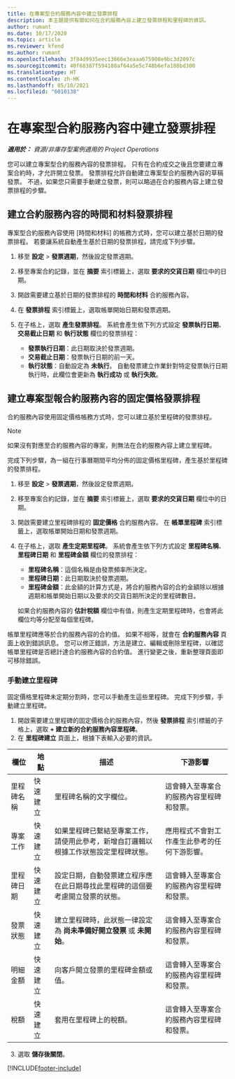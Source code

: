```yaml
---
title: 在專案型合約服務內容中建立發票排程
description: 本主題提供有關如何在合約服務內容上建立發票排程和里程碑的資訊。
author: rumant
ms.date: 10/17/2020
ms.topic: article
ms.reviewer: kfend
ms.author: rumant
ms.openlocfilehash: 3f84d9935eec13666e3eaaa675908e9bc3d2097c
ms.sourcegitcommit: 40f68387f594180af64a5e5c748b6efa188bd300
ms.translationtype: HT
ms.contentlocale: zh-HK
ms.lasthandoff: 05/10/2021
ms.locfileid: "6010138"
---
```

# <a name="create-an-invoice-schedule-on-a-project-based-contract-line"></a>在專案型合約服務內容中建立發票排程 

_**適用於：** 資源/非庫存型案例適用的 Project Operations_

您可以建立專案型合約服務內容的發票排程。 只有在合約成交之後且您要建立專案合約時，才允許開立發票。 發票排程允許自動建立專案型合約服務內容的草稿發票。 不過，如果您只需要手動建立發票，則可以略過在合約服務內容上建立發票排程的步驟。

## <a name="create-a-time-and-material-invoice-schedule-for-a-contract-line"></a>建立合約服務內容的時間和材料發票排程

專案型合約服務內容使用 [時間和材料] 的帳務方式時，您可以建立基於日期的發票排程。 若要讓系統自動產生基於日期的發票排程，請完成下列步驟。

1. 移至 **設定** > **發票週期**，然後設定發票週期。
2. 移至專案合約記錄，並在 **摘要** 索引標籤上，選取 **要求的交貨日期** 欄位中的日期。
3. 開啟需要建立基於日期的發票排程的 **時間和材料** 合約服務內容。 
4. 在 **發票排程** 索引標籤上，選取帳單開始日期和發票週期。
5. 在子格上，選取 **產生發票排程**。 系統會產生依下列方式設定 **發票執行日期**、**交易截止日期** 和 **執行狀態** 欄位的發票排程：

    - **發票執行日期**：此日期取決於發票週期。
    - **交易截止日期**：發票執行日期的前一天。
    - **執行狀態**：自動設定為 **未執行**。 自動發票建立作業針對特定發票執行日期執行時，此欄位會更新為 **執行成功** 或 **執行失敗**。

## <a name="create-a-fixed-price-invoice-schedule-for-a-contract-line"></a>建立專案型報合約服務內容的固定價格發票排程

合約服務內容使用固定價格帳務方式時，您可以建立基於里程碑的發票排程。 

> [!NOTE]
> 如果沒有對應至合約服務內容的專案，則無法在合約服務內容上建立里程碑。

完成下列步驟，為一組在行事曆期間平均分佈的固定價格里程碑，產生基於里程碑的發票排程。

1. 移至 **設定** > **發票週期**，然後設定發票週期。
2. 移至專案合約記錄，並在 **摘要** 索引標籤上，選取 **要求的交貨日期** 欄位中的日期。
3. 開啟需要建立里程碑排程的 **固定價格** 合約服務內容。 在 **帳單里程碑** 索引標籤上，選取帳單開始日期和發票週期。 
4. 在子格上，選取 **產生定期里程碑**。 系統會產生依下列方式設定 **里程碑名稱**、**里程碑日期** 和 **里程碑金額** 欄位的發票排程：

    - **里程碑名稱**：這個名稱是由發票頻率所決定。
    - **里程碑日期**：此日期取決於發票週期。
    - **里程碑金額**：此金額的計算方式是，將合約服務內容的合約金額除以根據週期和帳單開始日期以及要求的交貨日期所決定的里程碑數目。

    如果合約服務內容的 **估計稅額** 欄位中有值，則產生定期里程碑時，也會將此欄位均等分配至每個里程碑。

帳單里程碑應等於合約服務內容的合約值。 如果不相等，就會在 **合約服務內容** 頁面上收到錯誤訊息。 您可以修正錯誤，方法是建立、編輯或刪除里程碑，以確認帳單里程碑是否總計達合約服務內容的合約值。 進行變更之後，重新整理頁面即可移除錯誤。

### <a name="manually-create-milestones"></a>手動建立里程碑

固定價格里程碑未定期分割時，您可以手動產生這些里程碑。 完成下列步驟，手動建立里程碑。

1. 開啟需要建立里程碑的固定價格合約服務內容，然後 **發票排程** 索引標籤的子格上，選取 **+ 建立新的合約服務內容里程碑**。 
2. 在 **里程碑建立** 頁面上，根據下表輸入必要的資訊。

| 欄位 | 地點 | 描述 | 下游影響 |
| --- | --- | --- | --- |
| 里程碑名稱 | 快速建立 | 里程碑名稱的文字欄位。 | 這會轉入至專案合約服務內容里程碑和發票。 |
| 專案工作 | 快速建立 | 如果里程碑已繫結至專案工作，請使用此參考，新增自訂邏輯以根據工作狀態設定里程碑狀態。 | 應用程式不會對工作產生此參考的任何下游影響。 |
| 里程碑日期 | 快速建立 | 設定日期，自動發票建立程序應在此日期尋找此里程碑的這個要考慮開立發票的狀態。 | 這會轉入至專案合約服務內容里程碑和發票。 |
| 發票狀態 | 快速建立 | 建立里程碑時，此狀態一律設定為 **尚未準備好開立發票** 或 **未開始**。 | 這會轉入至專案合約服務內容里程碑和發票。 |
| 明細金額 | 快速建立 | 向客戶開立發票的里程碑金額或值。 | 這會轉入至專案合約服務內容里程碑和發票。 |
| 稅額 | 快速建立 | 套用在里程碑上的稅額。 | 這會轉入至專案合約服務內容里程碑和發票。 |

3. 選取 **儲存後關閉**。


[!INCLUDE[footer-include](../includes/footer-banner.md)]